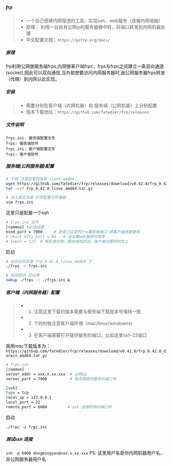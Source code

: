##### frp
> - 一个自己搭建内网穿透的工具，实现ssh、web服务（连接内网电脑）
> - 原理： 利用一台具有公网ip的服务器做中转，将端口转发到内网机器处理
> - 中文配置文档：`https://gofrp.org/docs/`

##### 原理
frp利用公网做服务端frps,内网做客户端frpc，frps与frpc之间建立一条双向通道(socket),因此可以双向通信,当外部想要访问内网服务器时,由公网服务器frps转发（代理）到内网以此实现。


##### 安装
> - 需要分别在客户端（内网机器）和 服务端（公网机器）上分别配置
> - 版本下载地址：`https://github.com/fatedier/frp/releases`

##### 文件说明
```
frps.ini: 服务端配置文件
frps: 服务端软件
frpc.ini: 客户端配置文件
frpc: 客户端软件
```

##### 服务端(公网服务器)配置
```bash
# 下载 注意这里的版本 liunx-amd64
wget https://github.com/fatedier/frp/releases/download/v0.42.0/frp_0.42.0_linux_amd64.tar.gz
tar -xvf frp_0.42.0_linux_amd64.tar.gz

# 进入指定目录 打开配置文件编辑
vim frps.ini 
```

这里只是配置一个ssh
```bash
# frps.ini 文件
[common] #必须设置
bind_port = 7000     # 是自己设定的frp服务端端口-供客户端连接使用
# vhost_http_port = 80   # 当设置web服务时使用
# token = 123  # 核实身份用，服务端加的话，客户端也要同时加上
```
启动
```bash
# 在对应的目录 frp_0.42.0_linux_amd64 下
./frps -c frps.ini

# 后台启动 可以用
nohup ./frps -c ./frps.ini &
```

##### 客户端（内网服务器）配置
> - 1. 注意这里下载的版本需要与服务端下载版本号保持一致
> - 2. 下的时候注意客户端环境（mac/linux/windowns)
> - 3. 在客户端需要打开提供服务的端口，比如这里ssh-22端口

我用mac下载版本为： `https://github.com/fatedier/frp/releases/download/v0.42.0/frp_0.42.0_darwin_amd64.tar.gz`

```bash
# frpc.ini
[common]
server_addr = xxx.x.xx.xxx  # 公网ip
server_port = 7000          # 服务端提供服务的端口号

[ssh]
type = tcp
local_ip = 127.0.0.1
local_port = 22
remote_port = 6000         # ssh 连接时用的端口号 
```

启动
```
./frpc -c frpc.ini
```

##### 测试ssh 连接
`ssh -p 6000 dongmingyan@xxx.x.xx.xxx`
PS: 这里用户名是你内网机器用户名，非公网服务器用户名









